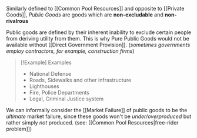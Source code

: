 Similarly defined to [[Common Pool Resources]] and opposite to [[Private Goods]], *Public Goods* are goods which are **non-excludable** and **non-rivalrous**

Public goods are defined by their inherent inability to exclude certain people from deriving utility from them. This is why Pure Public Goods would not be available without [[Direct Government Provision]]. (*sometimes governments employ contractors, for example, construction firms*)

> [!Example] Examples
> - National Defense 
> - Roads, Sidewalks and other infrastructure
> - Lighthouses
> - Fire, Police Departments
> - Legal, Criminal Justice system

We can informally consider the [[Market Failure]] of public goods to be the *ultimate* market failure, since these goods won't be *under/overproduced* but rather simply *not* produced. (see: [[Common Pool Resources|free-rider problem]])